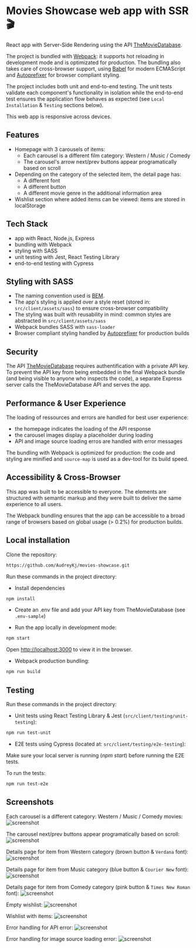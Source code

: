 # Movies Showcase web app with SSR 🎬

React app with Server-Side Rendering using the API [TheMovieDatabase](https://developers.themoviedb.org/3/getting-started/introduction).

The project is bundled with [Webpack](https://webpack.js.org/): it supports hot reloading in development mode and is optimizated for production. The bundling also takes care of cross-browser support, using [Babel](https://babeljs.io/) for modern ECMAScript and [Autoprefixer](https://github.com/postcss/autoprefixer) for browser compliant styling.

The project includes both unit and end-to-end testing. The unit tests validate each component's functionality in isolation while the end-to-end test ensures the application flow behaves as expected (see `Local Installation` & `Testing` sections below). 

This web app is responsive across devices.

## Features
- Homepage with 3 carousels of items:
    - Each carousel is a different film category: Western / Music / Comedy 
    - The carousel's arrow next/prev buttons appear programatically based on scroll 
- Depending on the category of the selected item, the detail page has:
    - A different font
    - A different button
    - A different movie genre in the additional information area
- Wishlist section where added items can be viewed: items are stored in localStorage 

## Tech Stack
- app with React, Node.js, Express
- bundling with Webpack
- styling with SASS
- unit testing with Jest, React Testing Library
- end-to-end testing with Cypress

## Styling with SASS
- The naming convention used is [BEM](https://en.bem.info/methodology/naming-convention/#naming-rules). 
- The app's styling is applied over a style reset (stored in: `src/client/assets/sass`) to ensure cross-browser compatibility
- The styling was built with reusability in mind: common styles are abstracted in `src/client/assets/sass`
- Webpack bundles SASS with `sass-loader`
- Browser compliant styling handled by [Autoprefixer](https://github.com/postcss/autoprefixer) for production builds

## Security 
The API [TheMovieDatabase](https://developers.themoviedb.org/3/getting-started/authentication) requires authentification with a private API key. To prevent the API key from being embedded in the final Webpack bundle (and being visible to anyone who inspects the code), a separate Express server calls the TheMovieDatabase API and serves the app.

## Performance & User Experience
The loading of ressources and errors are handled for best user experience:
- the homepage indicates the loading of the API response 
- the carousel images display a placeholder during loading
- API and image source loading erros are handled with error messages

The bundling with Webpack is optimized for production: the code and styling are minified and `source-map` is used as a dev-tool for its build speed.

## Accessibility & Cross-Browser
This app was built to be accessible to everyone. The elements are structured with semantic markup and they were built to deliver the same experience to all users. 

The Webpack bundling ensures that the app can be accessible to a broad range of browsers based on global usage (> 0.2%) for production builds.

## Local installation 

Clone the repository: 
```bash
https://github.com/AudreyKj/movies-showcase.git
```

Run these commands in the project directory:

- Install dependencies 
```bash
npm install
```

- Create an .env file and add your API key from TheMovieDatabase (see `.env-sample`)

- Run the app locally in development mode:

```bash
npm start
```

Open [http://localhost:3000](http://localhost:3000) to view it in the browser.

- Webpack production bundling:

```bash
npm run build
```

## Testing 

Run these commands in the project directory:

- Unit tests using React Testing Library & Jest (`src/client/testing/unit-testing`): 

```bash
npm run test-unit
```

- E2E tests using Cypress (located at: `src/client/testing/e2e-testing`): 

Make sure your local server is running (*npm start*) before running the E2E tests.

To run the tests:
```bash
npm run test-e2e
```
## Screenshots

Each carousel is a different category: Western / Music / Comedy movies:
![screenshot](screenshots/carousel-1.png)

The carousel next/prev buttons appear programatically based on scroll:
![screenshot](screenshots/carousel-2.png)

Details page for item from Western category (brown button & `Verdana` font):
![screenshot](screenshots/western.png)

Details page for item from Music category (blue button & `Courier New` font):
![screenshot](screenshots/music.png)

Details page for item from Comedy category (pink button & `Times New Roman` font):
![screenshot](screenshots/comedy.png)

Empty wishlist:
![screenshot](screenshots/wishlist-empty.png)

Wishlist with items:
![screenshot](screenshots/wishlist-full.png)

Error handling for API error:
![screenshot](screenshots/error-api.png)

Error handling for image source loading error:
![screenshot](screenshots/error-image.png)